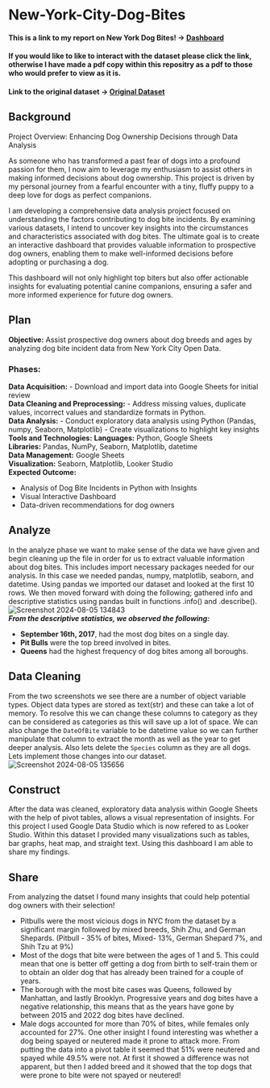 # New-York-City-Dog-Bites
#### This is a link to my report on New York Dog Bites! -> [Dashboard](https://lookerstudio.google.com/reporting/db272abe-77fe-4810-b35a-b548c44501c8)
#### If you would like to like to interact with the dataset please click the link, otherwise I have made a pdf copy within this repositry as a pdf to those who would prefer to view as it is.
#### Link to the original dataset -> [Original Dataset](https://data.cityofnewyork.us/Health/DOHMH-Dog-Bite-Data/rsgh-akpg)

## Background 
Project Overview: Enhancing Dog Ownership Decisions through Data Analysis

As someone who has transformed a past fear of dogs into a profound passion for them, I now aim to leverage my enthusiasm to assist others in making informed decisions about dog ownership. This project is driven by my personal journey from a fearful encounter with a tiny, fluffy puppy to a deep love for dogs as perfect companions.

I am developing a comprehensive data analysis project focused on understanding the factors contributing to dog bite incidents. By examining various datasets, I intend to uncover key insights into the circumstances and characteristics associated with dog bites. The ultimate goal is to create an interactive dashboard that provides valuable information to prospective dog owners, enabling them to make well-informed decisions before adopting or purchasing a dog.

This dashboard will not only highlight top biters but also offer actionable insights for evaluating potential canine companions, ensuring a safer and more informed experience for future dog owners.

## Plan
**Objective:** Assist prospective dog owners about dog breeds and ages by analyzing dog bite incident data from New York City Open Data.
### **Phases:**
**Data Acquisition:** - Download and import data into Google Sheets for initial review <br>
**Data Cleaning and Preprocessing:** - Address missing values, duplicate values, incorrect values and standardize formats in Python.<br>
**Data Analysis:** - Conduct exploratory data analysis using Python (Pandas, numpy, Seaborn, Matplotlib)
                   - Create visualizations to highlight key insights<br>
**Tools and Technologies:** 
**Languages:** Python, Google Sheets<br>
**Libraries:** Pandas, NumPy, Seaborn, Matplotlib, datetime<br>
**Data Management:** Google Sheets<br>
**Visualization:** Seaborn, Matplotlib, Looker Studio<br>
**Expected Outcome:**
- Analysis of Dog Bite Incidents in Python with Insights<br>
- Visual Interactive Dashboard<br>
- Data-driven recommendations for dog owners<br>

## Analyze 
In the analyze phase we want to make sense of the data we have given and begin cleaning up the file in order for us to extract valuable information about dog bites. This includes import necessary packages needed for our analysis. In this case we needed pandas, numpy, matplotlib, seaborn, and datetime. Using pandas we imported our dataset and looked at the first 10 rows. We then moved forward with doing the following; gathered info and descriptive statistics using pandas built in functions .info() and .describe(). 
![Screenshot 2024-08-05 134843](https://github.com/user-attachments/assets/a93a7472-d938-418c-ba41-ce4e741141c4) <br>
***From the descriptive statistics, we observed the following:***
- **September 16th, 2017**, had the most dog bites on a single day.
- **Pit Bulls** were the top breed involved in bites.
- **Queens** had the highest frequency of dog bites among all boroughs.

## Data Cleaning 
From the two screenshots we see there are a number of object variable types. Object data types are stored as text(str) and these can take a lot of memory. To resolve this we can change these columns to category as they can be considered as categories as this will save up a lot of space. We can also change the `DateOfBite` variable to be datetime value so we can further manipulate that column to extract the month as well as the year to get deeper analysis. Also lets delete the `Species` column as they are all dogs. Lets implement those changes into our dataset. 
![Screenshot 2024-08-05 135656](https://github.com/user-attachments/assets/0ed634ed-0a3d-4fb2-a459-cd439ed26f24)




## Construct 
After the data was cleaned, exploratory data analysis within Google Sheets with the help of pivot tables, allows a visual representation of insights. For this project I used Google Data Studio which is now refered to as Looker Studio. Within this dataset I provided many visualizations such as tables, bar graphs, heat map, and straight text. Using this dashboard I am able to share my findings. 

## Share 
From analyzing the datset I found many insights that could help potential dog owners with their selection! 
- Pitbulls were the most vicious dogs in NYC from the dataset by a significant margin followed by mixed breeds, Shih Zhu, and German Shepards. (Pitbull - 35% of bites, Mixed- 13%, German Shepard 7%, and Shih Tzu at 9%)
- Most of the dogs that bite were between the ages of 1 and 5. This could mean that one is better off getting a dog from birth to self-train them or to obtain an older dog that has already been trained for a couple of years. 
- The borough with the most bite cases was Queens, followed by Manhattan, and lastly Brooklyn. Progressive years and dog bites have a negative relationship, this means that as the years have gone by between 2015 and 2022 dog bites have declined. 
- Male dogs accounted for more than 70% of bites, while females only accounted for 27%. One other insight I found interesting was whether a dog being spayed or neutered made it prone to attack more. From putting the data into a pivot table it seemed that 51% were neutered and spayed while 49.5% were not. At first it showed a difference was not apparent, but then I added breed and it showed that the top dogs that were prone to bite were not spayed or neutered!


